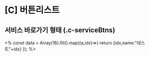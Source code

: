 # [C] 버튼리스트

## 서비스 바로가기 형태 (.c-serviceBtns)

<div class="example">
    <%
    const data = Array(16).fill().map((a,idx)=>{
        return {idx,name:"테스트"+idx} 
    });
    %> 
    <include src="@src/uikit/component/btnList/serviceBtns.ejs" props="{btns:data}"></include>  
</div>